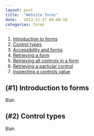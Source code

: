 ```yaml
---
layout: post
title:  "Website forms"
date:   2013-12-27 08:08:58
categories: forms
---
```


1. [Introduction to forms](#introductionToForms)
3. [Control types](#controlTypes)
4. [Accessibility and forms](#3)
5. [Retrieving a form](#4)
6. [Retrieving all controls in a form](#1)
7. [Retrieving a particlar control](#1)
8. [Inspecting a controls value](#1)

## <a id="introductionToForms">(#1)</a> Introduction to forms

Blah

## <a id="controlTypes">(#2)</a> Control types

Blah
